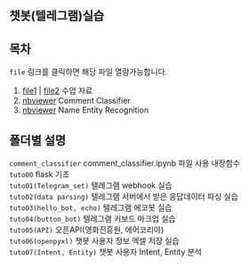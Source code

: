 ## 챗봇(텔레그램)실습



## 목차

`file`  링크를 클릭하면 해당 파일 열람가능합니다.

1. [file1](./tut01_Telegram_ChatBot.pdf) | [file2](./tut02_Telegram_ChatBot_workflow.pdf) 수업 자료 
2. [nbviewer](https://nbviewer.jupyter.org/github/elymas/ai_chatbot_class/blob/master/07_chatbot_class/comment_classifier.ipynb) Comment Classifier
3. [nbviewer](https://nbviewer.jupyter.org/github/elymas/ai_chatbot_class/blob/master/07_chatbot_class/named_entity_recognition.ipynb) Name Entity Recognition


## 폴더별 설명

`comment_classifier` comment_classifier.ipynb 파일 사용 내장함수  
`tuto00` flask 기초  
`tuto01(Telegram_set)` 텔레그램 webhook 실습  
`tuto02(data parsing)` 텔레그램 서버에서 받은 응답데이터 파싱 실습  
`tuto03(hello_bot, echo)` 텔레그램 에코봇 실습  
`tuto04(button_bot)` 텔레그램 키보드 마크업 실습  
`tuto05(API)` 오픈API(영화진흥원, 에어코리아)  
`tuto06(openpyxl)` 챗봇 사용자 정보 엑셀 저장 실습  
`tuto07(Intent, Entity)` 챗봇 사용자 Intent, Entity 분석   
